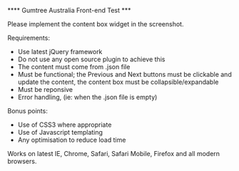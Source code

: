 **** Gumtree Australia Front-end Test ***

Please implement the content box widget in the screenshot.  

Requirements:
- Use latest jQuery framework
- Do not use any open source plugin to achieve this
- The content must come from .json file
- Must be functional; the Previous and Next buttons must be clickable and update the content, the content box must be collapsible/expandable
- Must be reponsive
- Error handling, (ie: when the .json file is empty)

Bonus points:
- Use of CSS3 where appropriate 
- Use of Javascript templating 
- Any optimisation to reduce load time

Works on latest IE, Chrome, Safari, Safari Mobile, Firefox and all modern browsers.  